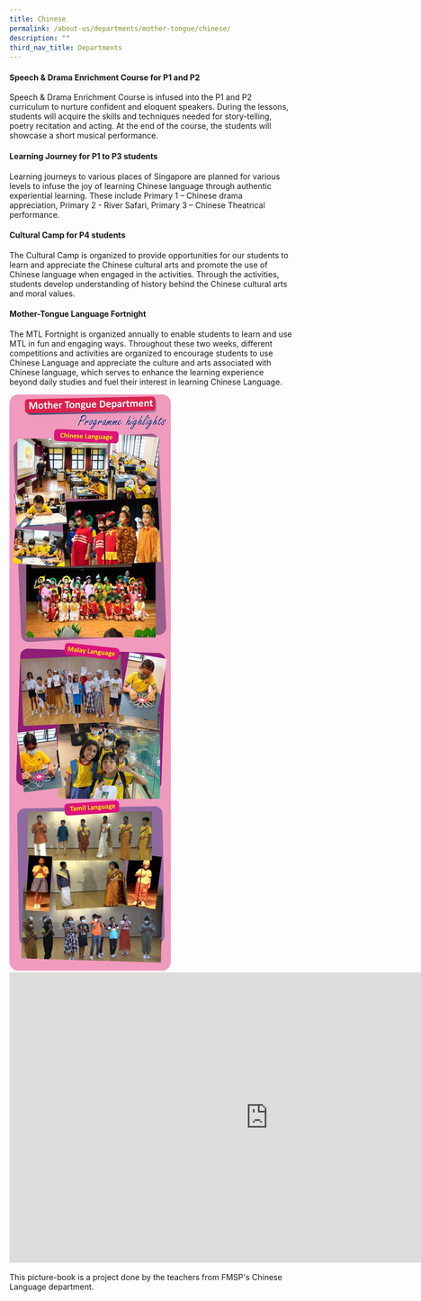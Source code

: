 ```yaml
---
title: Chinese
permalink: /about-us/departments/mother-tongue/chinese/
description: ""
third_nav_title: Departments
---
```



<h4><strong>Speech &amp; Drama Enrichment Course for P1 and P2</strong></h4>
<p>Speech &amp; Drama Enrichment Course is infused into the P1 and P2 curriculum to nurture confident and eloquent speakers. During the lessons, students will acquire the skills and techniques needed for story-telling, poetry recitation and acting. At the end of the course, the students will showcase a short musical performance.</p>
<h4><strong>Learning Journey for P1 to P3 students</strong></h4>
<p>Learning journeys to various places of Singapore are planned for various levels to infuse the joy of learning Chinese language through authentic experiential learning. These include Primary 1 &ndash; Chinese drama appreciation, Primary 2 - River Safari, Primary 3 &ndash; Chinese Theatrical performance.</p>
<h4><strong>Cultural Camp for P4 students</strong></h4>
<p>The Cultural Camp is organized to provide opportunities for our students to learn and appreciate the Chinese cultural arts and promote the use of Chinese language when engaged in the activities. Through the activities, students develop understanding of history behind the Chinese cultural arts and moral values.&nbsp;</p>
<h4><strong>Mother-Tongue Language Fortnight</strong></h4>
<p>The MTL Fortnight is organized annually to enable students to learn and use MTL in fun and engaging ways. Throughout these two weeks, different competitions and activities are organized to encourage students to use Chinese Language and appreciate the culture and arts associated with Chinese language, which serves to enhance the learning experience beyond daily studies and fuel their interest in learning Chinese Language.</p>
<img src="/images/mtl.jpg">
<iframe width="920" height="516" src="https://www.youtube.com/embed/YvmLcRC8nDY" title="Lead with character, serve with a heart" frameborder="0" allow="accelerometer; autoplay; clipboard-write; encrypted-media; gyroscope; picture-in-picture; web-share" allowfullscreen></iframe>
<p>This picture-book is a project done by the teachers from FMSP's Chinese Language department.</p>